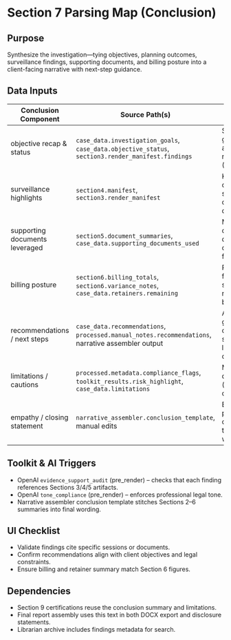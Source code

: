 ﻿# Section 7 Parsing Map (Conclusion)

## Purpose
Synthesize the investigation—tying objectives, planning outcomes, surveillance findings, supporting documents, and billing posture into a client-facing narrative with next-step guidance.

## Data Inputs
| Conclusion Component                    | Source Path(s)                                                                                         | Notes |
|----------------------------------------|--------------------------------------------------------------------------------------------------------|-------|
| objective recap & status               | `case_data.investigation_goals`, `case_data.objective_status`, `section3.render_manifest.findings`    | Summarises goal completion and evidence references (Sections 2–4). |
| surveillance highlights                | `section4.manifest`, `section3.render_manifest`                                                        | Key observations, subject confirmations, deviations. |
| supporting documents leveraged         | `section5.document_summaries`, `case_data.supporting_documents_used`                                   | Mentions critical documents cited in findings. |
| billing posture                        | `section6.billing_totals`, `section6.variance_notes`, `case_data.retainers.remaining`                  | Provides client-facing cost summary and remaining balance. |
| recommendations / next steps           | `case_data.recommendations`, `processed.manual_notes.recommendations`, narrative assembler output      | Actionable guidance: continue surveillance, legal follow-up, close case. |
| limitations / cautions                 | `processed.metadata.compliance_flags`, `toolkit_results.risk_highlight`, `case_data.limitations`       | Mirrors disclosure tone (legal, ethical considerations). |
| empathy / closing statement            | `narrative_assembler.conclusion_template`, manual edits                                                | Ensures professional, compassionate tone aligned with template. |

## Toolkit & AI Triggers
- OpenAI `evidence_support_audit` (pre_render) – checks that each finding references Sections 3/4/5 artifacts.
- OpenAI `tone_compliance` (pre_render) – enforces professional legal tone.
- Narrative assembler conclusion template stitches Sections 2–6 summaries into final wording.

## UI Checklist
- Validate findings cite specific sessions or documents.
- Confirm recommendations align with client objectives and legal constraints.
- Ensure billing and retainer summary match Section 6 figures.

## Dependencies
- Section 9 certifications reuse the conclusion summary and limitations.
- Final report assembly uses this text in both DOCX export and disclosure statements.
- Librarian archive includes findings metadata for search.

